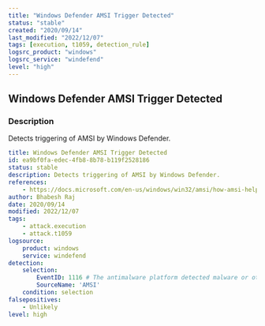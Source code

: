 ```yaml
---
title: "Windows Defender AMSI Trigger Detected"
status: "stable"
created: "2020/09/14"
last_modified: "2022/12/07"
tags: [execution, t1059, detection_rule]
logsrc_product: "windows"
logsrc_service: "windefend"
level: "high"
---
```


## Windows Defender AMSI Trigger Detected

### Description

Detects triggering of AMSI by Windows Defender.

```yml
title: Windows Defender AMSI Trigger Detected
id: ea9bf0fa-edec-4fb8-8b78-b119f2528186
status: stable
description: Detects triggering of AMSI by Windows Defender.
references:
    - https://docs.microsoft.com/en-us/windows/win32/amsi/how-amsi-helps
author: Bhabesh Raj
date: 2020/09/14
modified: 2022/12/07
tags:
    - attack.execution
    - attack.t1059
logsource:
    product: windows
    service: windefend
detection:
    selection:
        EventID: 1116 # The antimalware platform detected malware or other potentially unwanted software.
        SourceName: 'AMSI'
    condition: selection
falsepositives:
    - Unlikely
level: high

```

